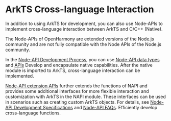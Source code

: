 # ArkTS Cross-language Interaction

In addition to using ArkTS for development, you can also use Node-APIs to implement cross-language interaction between ArkTS and C/C++ (Native).

The Node-APIs of OpenHarmony are extended versions of the Node.js community and are not fully compatible with the Node APIs of the Node.js community.

In the [Node-API Development Process](../napi/use-napi-process.md), you can use [Node-API data types](../napi/napi-data-types-interfaces.md#data-types) and [APIs](../reference/native-lib/napi.md#node-api) Develop and encapsulate native capabilities. After the native module is imported to ArkTS, cross-language interaction can be implemented.

[Node-API extension APIs](../napi/use-napi-about-extension.md) further extends the functions of NAPI and provides some additional interfaces for more flexible interaction and customization with ArkTS in the NAPI module. These interfaces can be used in scenarios such as creating custom ArkTS objects. For details, see [Node-API Development Specifications](../napi/napi-guidelines.md) and [Node-API FAQs](../napi/use-napi-faqs.md). Efficiently develop cross-language functions.
